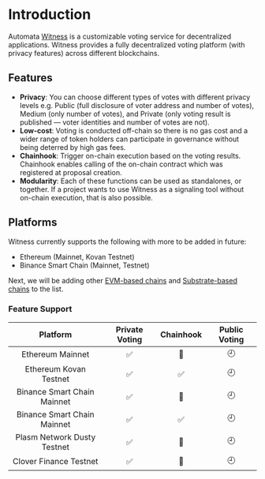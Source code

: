 # Introduction

Automata [Witness](https://witness.ata.network) is a customizable voting service for decentralized applications. Witness provides a fully decentralized voting platform (with privacy features) across different blockchains.

## Features

* **Privacy**: You can choose different types of votes with different privacy levels e.g. Public (full disclosure of voter address and number of votes), Medium (only number of votes), and Private (only voting result is published — voter identities and number of votes are not).
* **Low-cost**: Voting is conducted off-chain so there is no gas cost and a wider range of token holders can participate in governance without being deterred by high gas fees.
* **Chainhook**: Trigger on-chain execution based on the voting results. Chainhook enables calling of the on-chain contract which was registered at proposal creation.
* **Modularity**: Each of these functions can be used as standalones, or together. If a project wants to use Witness as a signaling tool without on-chain execution, that is also possible.

## Platforms

Witness currently supports the following with more to be added in future:

* Ethereum (Mainnet, Kovan Testnet)
* Binance Smart Chain (Mainnet, Testnet)

Next, we will be adding other [EVM-based chains][evm-chains] and [Substrate-based chains][substrate-chains] to the list.

### Feature Support

|          Platform           |   Private Voting   |     Chainhook      | Public Voting |
|:---------------------------:|:------------------:|:------------------:|:-------------:|
|      Ethereum Mainnet       | :white_check_mark: |   :construction:   |   :clock9:    |
|   Ethereum Kovan Testnet    | :white_check_mark: | :white_check_mark: |   :clock9:    |
| Binance Smart Chain Mainnet | :white_check_mark: |   :construction:   |   :clock9:    |
| Binance Smart Chain Mainnet | :white_check_mark: | :white_check_mark: |   :clock9:    |
| Plasm Network Dusty Testnet | :white_check_mark: |   :construction:   |   :clock9:    |
| Clover Finance Testnet      | :white_check_mark: |   :construction:   |   :clock9:    |

[evm-chains]: https://chainlist.org/
[substrate-chains]: https://polkaproject.com/#/projects?cateID=1&tagID=0

